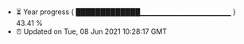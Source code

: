 - ⏳ Year progress { █████████████▁▁▁▁▁▁▁▁▁▁▁▁▁▁▁▁▁ } 43.41 %
- ⏰ Updated on Tue, 08 Jun 2021 10:28:17 GMT

